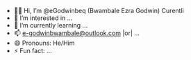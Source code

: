 - 🙋‍♂️ Hi, I’m @eGodwinbeq (Bwambale Ezra Godwin) Curentli
- 👀 I’m interested in ...
- 🌱 I’m currently learning ...
- 📫 e-godwinbwambale@outlook.com |or|  ...
- 😄 Pronouns: He/Him
- ⚡ Fun fact: ...



<!---
eGodwinbeq/eGodwinbeq is a ✨ special ✨ repository because its `README.md` (this file) appears on your GitHub profile.
You can click the Preview link to take a look at your changes.
--->
